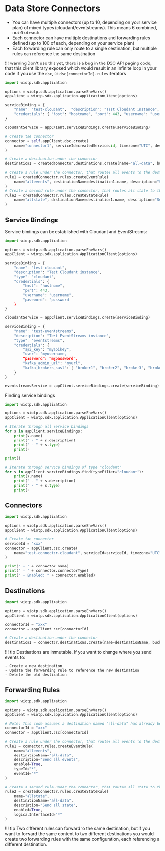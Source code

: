 # Data Store Connectors

- You can have multiple connectors (up to 10, depending on your service plan) of mixed types (cloudant/eventstreams). This means 6 combined, not 6 of each.
- Each connector can have multiple destinations and forwarding rules defined (up to 100 of each, depending on your service plan) 
- Each forwarding rule can only route to a single destination, but multiple rules can reference the same destination

!!! warning
    Don't use this yet, there is a bug in the DSC API paging code, that this client library exposed which would result in an infinite loop in your code if you use the `dsc`, or `dsc[connectorId].rules` iterators

```python
import wiotp.sdk.application

options = wiotp.sdk.application.parseEnvVars()
appClient = wiotp.sdk.application.ApplicationClient(options)

serviceBinding = {
    "name": "test-cloudant",  "description": "Test Cloudant instance", "type": "cloudant", 
    "credentials": { "host": "hostname", "port": 443, "username": "username", "password": "password" }
}

cloudantService = appClient.serviceBindings.create(serviceBinding)

# Create the connector
connector = self.appClient.dsc.create(
    name="connector1", serviceId=createdService.id, timezone="UTC", description="A test connector", enabled=True
)

# Create a destination under the connector
destination1 = createdConnector.destinations.create(name="all-data", bucketInterval="DAY")

# Create a rule under the connector, that routes all events to the destination
rule1 = createdConnector.rules.createEventRule(
    name="allevents", destinationName=destination1.name, description="Send all events", enabled=True, typeId="*", eventId="*"
)
# Create a second rule under the connector, that routes all state to the same destination
rule2 = createdConnector.rules.createStateRule(
    name="allstate", destinationName=destination1.name, description="Send all state", enabled=True, logicalInterfaceId="*"
)
```


## Service Bindings

Service bindings can be established with Cloudant and EventStreams:

```python
import wiotp.sdk.application

options = wiotp.sdk.application.parseEnvVars()
appClient = wiotp.sdk.application.ApplicationClient(options)

serviceBinding = {
    "name": "test-cloudant", 
    "description": "Test Cloudant instance",
    "type": "cloudant", 
    "credentials": {
        "host": "hostname",
        "port": 443,
        "username": "username",
        "password": "password
    }
}

cloudantService = appClient.serviceBindings.create(serviceBinding)

serviceBinding = {
    "name": "test-eventstreams", 
    "description": "Test EventStreams instance",
    "type": "eventstreams", 
    "credentials": {
        "api_key": "myapikey",
        "user": "myusername,
        "password": "mypassword",
        "kafka_admin_url": "myurl",
        "kafka_brokers_sasl": [ "broker1", "broker2", "broker3", "broker4", "broker5" ]
    }
}

eventstreamsService = appClient.serviceBindings.create(serviceBinding)
```

Finding service bindings

```python
import wiotp.sdk.application

options = wiotp.sdk.application.parseEnvVars()
appClient = wiotp.sdk.application.ApplicationClient(options)

# Iterate through all service bindings
for s in appClient.serviceBindings:
    print(s.name)
    print(" - " + s.description)
    print(" - " + s.type)
    print()

print()

# Iterate through service bindings of type "cloudant"
for s in appClient.serviceBindings.find(typeFilter="cloudant"):
    print(s.name)
    print(" - " + s.description)
    print(" - " + s.type)
    print()
```


## Connectors

```python
import wiotp.sdk.application

options = wiotp.sdk.application.parseEnvVars()
appClient = wiotp.sdk.application.ApplicationClient(options)

# Create the connector
serviceId = "xxx"
connector = appClient.dsc.create(
    name="test-connector-cloudant", serviceId=serviceId, timezone="UTC", description="A test connector", enabled=True
)

print(" - " + connector.name)
print(" - " + connector.connectorType)
print(" - Enabled: " + connector.enabled)
```


## Destinations

```python
import wiotp.sdk.application

options = wiotp.sdk.application.parseEnvVars()
appClient = wiotp.sdk.application.ApplicationClient(options)

connectorId = "xxx"
connector = appClient.dsc[connectorId]

# Create a destination under the connector
destination1 = connector.destinations.create(name=destinationName, bucketInterval="DAY")

```

!!! tip
    Destinations are immutable.  If you want to change where you send events to:
    
    - Create a new destination
    - Update the forwarding rule to reference the new destination
    - Delete the old destination


## Forwarding Rules

```python
import wiotp.sdk.application

options = wiotp.sdk.application.parseEnvVars()
appClient = wiotp.sdk.application.ApplicationClient(options)

# Note: This code assumes a destination named "all-data" has already been created under this connector
connectorId = "xxx"
connector = appClient.dsc[connectorId]

# Create a rule under the connector, that routes all events to the destination
rule1 = connector.rules.createEventRule(
    name="allevents", 
    destinationName="all-data", 
    description="Send all events", 
    enabled=True, 
    typeId="*", 
    eventId="*"
)

# Create a second rule under the connector, that routes all state to the same destination
rule2 = createdConnector.rules.createStateRule(
    name="allstate", 
    destinationName="all-data", 
    description="Send all state", 
    enabled=True, 
    logicalInterfaceId="*"
)
```

!!! tip
    Two different rules can forward to the same destination, but if you want to forward the same content to two different destinations you would create two forwarding rules with the same configuration, each referencing a different destination.


